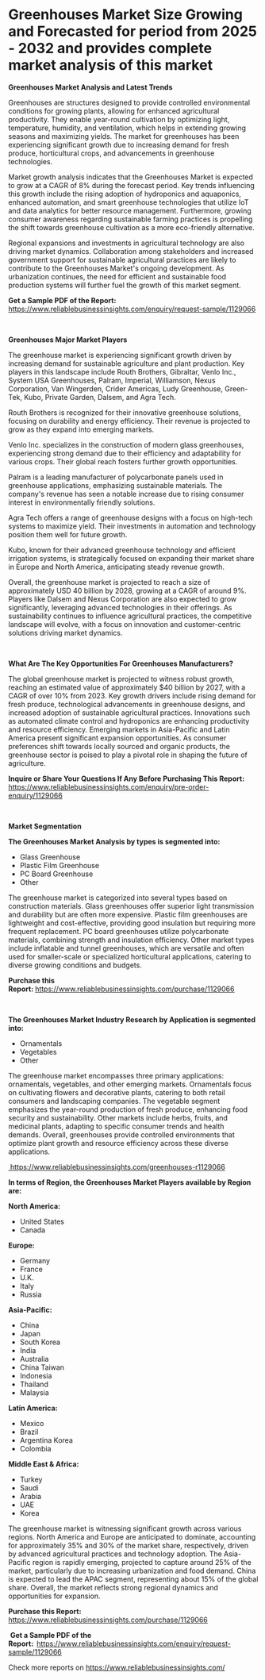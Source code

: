 <p><h1>Greenhouses Market Size Growing and Forecasted for period from 2025 - 2032 and provides complete market analysis of this market</h1></p><p><strong>Greenhouses Market Analysis and Latest Trends</strong></p>
<p><p>Greenhouses are structures designed to provide controlled environmental conditions for growing plants, allowing for enhanced agricultural productivity. They enable year-round cultivation by optimizing light, temperature, humidity, and ventilation, which helps in extending growing seasons and maximizing yields. The market for greenhouses has been experiencing significant growth due to increasing demand for fresh produce, horticultural crops, and advancements in greenhouse technologies.</p><p>Market growth analysis indicates that the Greenhouses Market is expected to grow at a CAGR of 8% during the forecast period. Key trends influencing this growth include the rising adoption of hydroponics and aquaponics, enhanced automation, and smart greenhouse technologies that utilize IoT and data analytics for better resource management. Furthermore, growing consumer awareness regarding sustainable farming practices is propelling the shift towards greenhouse cultivation as a more eco-friendly alternative.</p><p>Regional expansions and investments in agricultural technology are also driving market dynamics. Collaboration among stakeholders and increased government support for sustainable agricultural practices are likely to contribute to the Greenhouses Market's ongoing development. As urbanization continues, the need for efficient and sustainable food production systems will further fuel the growth of this market segment.</p></p>
<p><strong>Get a Sample PDF of the Report:&nbsp;</strong> <a href="https://www.reliablebusinessinsights.com/enquiry/request-sample/1129066?utm_campaign=3134&utm_medium=2&utm_source=Github&utm_content=ia&utm_term=30032025&utm_id=greenhouses">https://www.reliablebusinessinsights.com/enquiry/request-sample/1129066</a></p>
<p>&nbsp;</p>
<p><strong>Greenhouses Major Market Players</strong></p>
<p><p>The greenhouse market is experiencing significant growth driven by increasing demand for sustainable agriculture and plant production. Key players in this landscape include Routh Brothers, Gibraltar, Venlo Inc., System USA Greenhouses, Palram, Imperial, Williamson, Nexus Corporation, Van Wingerden, Crider Americas, Ludy Greenhouse, Green-Tek, Kubo, Private Garden, Dalsem, and Agra Tech.</p><p>Routh Brothers is recognized for their innovative greenhouse solutions, focusing on durability and energy efficiency. Their revenue is projected to grow as they expand into emerging markets.</p><p>Venlo Inc. specializes in the construction of modern glass greenhouses, experiencing strong demand due to their efficiency and adaptability for various crops. Their global reach fosters further growth opportunities.</p><p>Palram is a leading manufacturer of polycarbonate panels used in greenhouse applications, emphasizing sustainable materials. The company's revenue has seen a notable increase due to rising consumer interest in environmentally friendly solutions.</p><p>Agra Tech offers a range of greenhouse designs with a focus on high-tech systems to maximize yield. Their investments in automation and technology position them well for future growth.</p><p>Kubo, known for their advanced greenhouse technology and efficient irrigation systems, is strategically focused on expanding their market share in Europe and North America, anticipating steady revenue growth.</p><p>Overall, the greenhouse market is projected to reach a size of approximately USD 40 billion by 2028, growing at a CAGR of around 9%. Players like Dalsem and Nexus Corporation are also expected to grow significantly, leveraging advanced technologies in their offerings. As sustainability continues to influence agricultural practices, the competitive landscape will evolve, with a focus on innovation and customer-centric solutions driving market dynamics.</p></p>
<p>&nbsp;</p>
<p><strong>What Are The Key Opportunities For Greenhouses Manufacturers?</strong></p>
<p><p>The global greenhouse market is projected to witness robust growth, reaching an estimated value of approximately $40 billion by 2027, with a CAGR of over 10% from 2023. Key growth drivers include rising demand for fresh produce, technological advancements in greenhouse designs, and increased adoption of sustainable agricultural practices. Innovations such as automated climate control and hydroponics are enhancing productivity and resource efficiency. Emerging markets in Asia-Pacific and Latin America present significant expansion opportunities. As consumer preferences shift towards locally sourced and organic products, the greenhouse sector is poised to play a pivotal role in shaping the future of agriculture.</p></p>
<p><strong>Inquire or Share Your Questions If Any Before Purchasing This Report:</strong> <a href="https://www.reliablebusinessinsights.com/enquiry/pre-order-enquiry/1129066?utm_campaign=3134&utm_medium=2&utm_source=Github&utm_content=ia&utm_term=30032025&utm_id=greenhouses">https://www.reliablebusinessinsights.com/enquiry/pre-order-enquiry/1129066</a></p>
<p>&nbsp;</p>
<p><strong>Market Segmentation</strong></p>
<p><strong>The Greenhouses Market Analysis by types is segmented into:</strong></p>
<p><ul><li>Glass Greenhouse</li><li>Plastic Film Greenhouse</li><li>PC Board Greenhouse</li><li>Other</li></ul></p>
<p><p>The greenhouse market is categorized into several types based on construction materials. Glass greenhouses offer superior light transmission and durability but are often more expensive. Plastic film greenhouses are lightweight and cost-effective, providing good insulation but requiring more frequent replacement. PC board greenhouses utilize polycarbonate materials, combining strength and insulation efficiency. Other market types include inflatable and tunnel greenhouses, which are versatile and often used for smaller-scale or specialized horticultural applications, catering to diverse growing conditions and budgets.</p></p>
<p><strong>Purchase this Report:&nbsp;</strong><a href="https://www.reliablebusinessinsights.com/purchase/1129066?utm_campaign=3134&utm_medium=2&utm_source=Github&utm_content=ia&utm_term=30032025&utm_id=greenhouses">https://www.reliablebusinessinsights.com/purchase/1129066</a></p>
<p>&nbsp;</p>
<p><strong>The Greenhouses Market Industry Research by Application is segmented into:</strong></p>
<p><ul><li>Ornamentals</li><li>Vegetables</li><li>Other</li></ul></p>
<p><p>The greenhouse market encompasses three primary applications: ornamentals, vegetables, and other emerging markets. Ornamentals focus on cultivating flowers and decorative plants, catering to both retail consumers and landscaping companies. The vegetable segment emphasizes the year-round production of fresh produce, enhancing food security and sustainability. Other markets include herbs, fruits, and medicinal plants, adapting to specific consumer trends and health demands. Overall, greenhouses provide controlled environments that optimize plant growth and resource efficiency across these diverse applications.</p></p>
<p><a href="https://www.reliablebusinessinsights.com/greenhouses-r1129066?utm_campaign=3134&utm_medium=2&utm_source=Github&utm_content=ia&utm_term=30032025&utm_id=greenhouses">&nbsp;https://www.reliablebusinessinsights.com/greenhouses-r1129066</a></p>
<p><strong>In terms of Region, the Greenhouses Market Players available by Region are:</strong></p>
<p>
    <p> <strong> North America: </strong>
        <ul>
            <li>United States</li>
            <li>Canada</li>
        </ul>
        </p> 
    <p> <strong> Europe: </strong>
        <ul>
            <li>Germany</li>
            <li>France</li>
            <li>U.K.</li>
            <li>Italy</li>
            <li>Russia</li>
        </ul>
        </p> 
    <p> <strong> Asia-Pacific: </strong>
        <ul>
            <li>China</li>
            <li>Japan</li>
            <li>South Korea</li>
            <li>India</li>
            <li>Australia</li>
            <li>China Taiwan</li>
            <li>Indonesia</li>
            <li>Thailand</li>
            <li>Malaysia</li>
        </ul>
        </p> 
    <p> <strong> Latin America: </strong>
        <ul>
            <li>Mexico</li>
            <li>Brazil</li>
            <li>Argentina Korea</li>
            <li>Colombia</li>
        </ul>
        </p> 
    <p> <strong> Middle East & Africa: </strong>
        <ul>
            <li>Turkey</li>
            <li>Saudi</li>
            <li>Arabia</li>
            <li>UAE</li>
            <li>Korea</li>
        </ul>
    </p>
    </p>
<p><p>The greenhouse market is witnessing significant growth across various regions. North America and Europe are anticipated to dominate, accounting for approximately 35% and 30% of the market share, respectively, driven by advanced agricultural practices and technology adoption. The Asia-Pacific region is rapidly emerging, projected to capture around 25% of the market, particularly due to increasing urbanization and food demand. China is expected to lead the APAC segment, representing about 15% of the global share. Overall, the market reflects strong regional dynamics and opportunities for expansion.</p></p>
<p><strong>Purchase this Report: </strong><a href="https://www.reliablebusinessinsights.com/purchase/1129066?utm_campaign=3134&utm_medium=2&utm_source=Github&utm_content=ia&utm_term=30032025&utm_id=greenhouses">https://www.reliablebusinessinsights.com/purchase/1129066</a></p>
<p>&nbsp;<strong>Get a Sample PDF of the Report:&nbsp;&nbsp;</strong><a href="https://www.reliablebusinessinsights.com/enquiry/request-sample/1129066?utm_campaign=3134&utm_medium=2&utm_source=Github&utm_content=ia&utm_term=30032025&utm_id=greenhouses">https://www.reliablebusinessinsights.com/enquiry/request-sample/1129066</a></p>
<p><strong></strong></p>
<p>Check more reports on <a href="https://www.reliablebusinessinsights.com/?utm_campaign=3134&utm_medium=2&utm_source=Github&utm_content=ia&utm_term=30032025&utm_id=greenhouses">https://www.reliablebusinessinsights.com/</a></p>